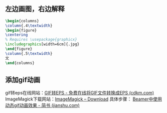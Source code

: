 ## 左边画图，右边解释
```latex
\begin{columns}
\column{.4\textwidth}
\begin{figure}
\centering
% Requires \usepackage{graphicx}
\includegraphics[width=6cm]{.jpg}
\end{figure}
\column{.5\textwidth}
文
\end{columns}
```

## 添加gif动画
gif转eps在线网站：[GIF转EPS - 免费在线将GIF文件转换成EPS (cdkm.com)](https://cdkm.com/cn/gif-to-eps)
ImageMagick下载网站：[ImageMagick – Download](https://www.imagemagick.org/script/download.php#windows)
具体步骤：
[Beamer中使用动态gif动画效果 - 简书 (jianshu.com)](https://www.jianshu.com/p/bf9859de1962)